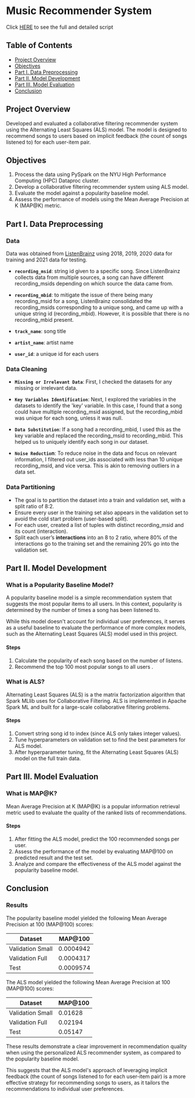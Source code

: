 # Music Recommender System

Click [HERE](https://github.com/choijin/Music_Recommender_System) to see the full and detailed script

## Table of Contents
- [Project Overview](#project-overview)
- [Objectives](#objectives)
- [Part I. Data Preprocessing](#part-i-data-preprocessing)
- [Part II. Model Development](#part-ii-model-development)
- [Part III. Model Evaluation](#part-iii-model-evaluation)
- [Conclusion](#conclusion)

## Project Overview
Developed and evaluated a collaborative filtering recommender system using the Alternating Least Squares (ALS) model. The model is designed to recommend songs to users based on implicit feedback (the count of songs listened to) for each user-item pair.

## Objectives
1. Process the data using PySpark on the NYU High Performance Computing (HPC) Dataproc cluster.
2. Develop a collaborative filtering recommender system using ALS model.
3. Evaluate the model against a popularity baseline model.
4. Assess the performance of models using the Mean Average Precision at K (MAP@K) metric.

## Part I. Data Preprocessing
### Data
Data was obtained from [ListenBrainz](https://listenbrainz.org/) using 2018, 2019, 2020 data for training and 2021 data for testing.

* **`recording_msid`**: string id given to a specific song. Since ListenBrainz collects data from multiple sources, a song can have different recording_msids depending on which source the data came from.

* **`recording_mbid`**: to mitigate the issue of there being many recording_msid for a song, ListenBrainz consolidated the recording_msids corresponding to a unique song, and came up with a unique string id (recording_mbid). However, it is possible that there is no recording_mbid present.

* **`track_name`**: song title

* **`artist_name`**: artist name

* **`user_id`**: a unique id for each users


### Data Cleaning
* **`Missing or Irrelevant Data`**: First, I checked the datasets for any missing or irrelevant data.

* **`Key Variables Identification`**: Next, I explored the variables in the datasets to identify the 'key' variable. In this case, I found that a song could have multiple recording_msid assigned, but the recording_mbid was unique for each song, unless it was null.

* **`Data Substitution`**: If a song had a recording_mbid, I used this as the key variable and replaced the recording_msid to recording_mbid. This helped us to uniquely identify each song in our dataset.

* **`Noise Reductio`n**: To reduce noise in the data and focus on relevant information, I filtered out user_ids associated with less than 10 unique recording_msid, and vice versa. This is akin to removing outliers in a data set.

### Data Partitioning
* The goal is to partition the dataset into a train and validation set, with a split ratio of 8:2.
* Ensure every user in the training set also appears in the validation set to avoid the cold start problem (user-based split).
* For each user, created a list of tuples with distinct recording_msid and its count (interaction).
* Split each user’s **interactions** into an 8 to 2 ratio, where 80% of the interactions go to the training set and the remaining 20% go into the validation set.

## Part II. Model Development
### What is a Popularity Baseline Model?
A popularity baseline model is a simple recommendation system that suggests the most popular items to all users. In this context, popularity is determined by the number of times a song has been listened to.

While this model doesn't account for individual user preferences, it serves as a useful baseline to evaluate the performance of more complex models, such as the Alternating Least Squares (ALS) model used in this project.

#### Steps
1. Calculate the popularity of each song based on the number of listens.
2. Recommend the top 100 most popular songs to all users .

### What is ALS?
Alternating Least Squares (ALS) is a the matrix factorization algorithm that Spark MLlib uses for Collaborative Filtering. ALS is implemented in Apache Spark ML and built for a large-scale collaborative filtering problems.

#### Steps
1. Convert string song id to index (since ALS only takes integer values).
2. Tune hyperparameters on validation set to find the best parameters for ALS model.
3. After hyperparameter tuning, fit the Alternating Least Squares (ALS) model on the full train data.

## Part III. Model Evaluation
### What is MAP@K?
Mean Average Precision at K (MAP@K) is a popular information retrieval metric used to evaluate the quality of the ranked lists of recommendations.

#### Steps
1. After fitting the ALS model, predict the 100 recommended songs per user.
2. Assess the performance of the model by evaluating MAP@100 on predicted result and the test set.
3. Analyze and compare the effectiveness of the ALS model against the popularity baseline model.

## Conclusion
### Results
The popularity baseline model yielded the following Mean Average Precision at 100 (MAP@100) scores:

| Dataset          | MAP@100   |
|------------------|-----------|
| Validation Small | 0.0004942 |
| Validation Full  | 0.0004317 |
| Test             | 0.0009574 |

The ALS model yielded the following Mean Average Precision at 100 (MAP@100) scores:

| Dataset          | MAP@100 |
|------------------|---------|
| Validation Small | 0.01628 |
| Validation Full  | 0.02194 |
| Test             | 0.05147 |


These results demonstrate a clear improvement in recommendation quality when using the personalized ALS recommender system, as compared to the popularity baseline model.

This suggests that the ALS model's approach of leveraging implicit feedback (the count of songs listened to for each user-item pair) is a more effective strategy for recommending songs to users, as it tailors the recommendations to individual user preferences.
